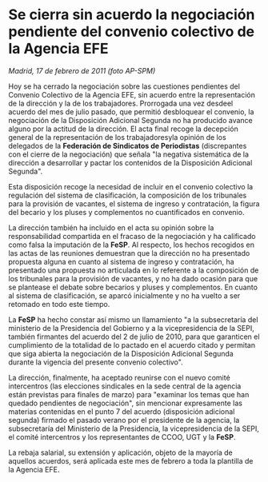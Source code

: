 # Se cierra sin acuerdo la negociación pendiente del convenio colectivo de la Agencia EFE

*Madrid, 17 de febrero de 2011 (foto AP-SPM)*

Hoy se ha cerrado la negociación sobre las cuestiones pendientes del Convenio Colectivo de la Agencia EFE, sin acuerdo entre la representación de la dirección y la de los trabajadores. Prorrogada una vez desdeel acuerdo del mes de julio pasado, que permitió desbloquear el convenio, la negociación de la Disposición Adicional Segunda no ha producido avance alguno por la actitud de la dirección. El acta final recoge la decepción general de la representación de los trabajadoresyla opinión de los delegados de la **Federación de Sindicatos de Periodistas** (discrepantes con el cierre de la negociación) que señala "la negativa sistemática de la dirección a desarrollar y pactar los contenidos de la Disposición Adicional Segunda".

Esta disposición recoge la necesidad de incluir en el convenio colectivo la regulación del sistema de clasificación, la composición de los tribunales para la provisión de vacantes, el sistema de ingreso y contratación, la figura del becario y los pluses y complementos no cuantificados en convenio.

La dirección también ha incluido en el acta su opinión sobre la responsabilidad compartida en el fracaso de la negociación y ha calificado como falsa la imputación de la **FeSP**. Al respecto, los hechos recogidos en las actas de las reuniones demuestran que la dirección no ha presentado propuesta alguna en cuanto al sistema de ingreso y contratación, ha presentado una propuesta no articulada en lo referente a la composición de los tribunales para la provisión de vacantes, y no ha dado ocasión para que se plantease el debate sobre becarios y pluses y complementos. En cuanto al sistema de clasificación, se aparcó inicialmente y no ha vuelto a ser retomado en todo este tiempo.

La **FeSP** ha hecho constar así mismo un llamamiento "a la subsecretaría del ministerio de la Presidencia del Gobierno y a la vicepresidencia de la SEPI, también firmantes del acuerdo del 2 de julio de 2010, para que garanticen el cumplimiento de la totalidad de lo pactado en el acuerdo citado y permitan que siga abierta la negociación de la Disposición Adicional Segunda durante la vigencia del presente convenio colectivo".

La dirección, finalmente, ha aceptado reunirse con el nuevo comité intercentros (las elecciones sindicales en la sede central de la agencia están previstas para finales de marzo) para "examinar los temas que han quedado pendientes de negociación", sin mencionar expresamente las materias contenidas en el punto 7 del acuerdo (disposición adicional segunda) firmado el pasado verano por el presidente de la agencia, la subsecretaría del Ministerio de la Presidencia, la vicepresidencia de la SEPI, el comité intercentros y los representantes de CCOO, UGT y la **FeSP**.

La rebaja salarial, su extensión y aplicación, objeto de la mayoría de aquellos acuerdos, será aplicada este mes de febrero a toda la plantilla de la Agencia EFE.
